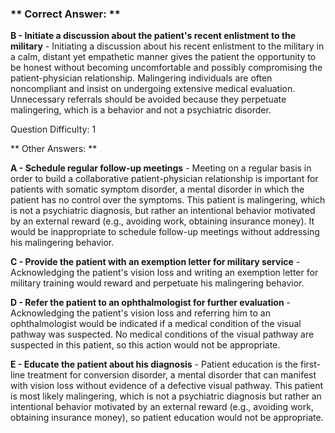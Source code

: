 ### ** Correct Answer: **

**B - Initiate a discussion about the patient's recent enlistment to the military** - Initiating a discussion about his recent enlistment to the military in a calm, distant yet empathetic manner gives the patient the opportunity to be honest without becoming uncomfortable and possibly compromising the patient-physician relationship. Malingering individuals are often noncompliant and insist on undergoing extensive medical evaluation. Unnecessary referrals should be avoided because they perpetuate malingering, which is a behavior and not a psychiatric disorder.

Question Difficulty: 1

** Other Answers: **

**A - Schedule regular follow-up meetings** - Meeting on a regular basis in order to build a collaborative patient-physician relationship is important for patients with somatic symptom disorder, a mental disorder in which the patient has no control over the symptoms. This patient is malingering, which is not a psychiatric diagnosis, but rather an intentional behavior motivated by an external reward (e.g., avoiding work, obtaining insurance money). It would be inappropriate to schedule follow-up meetings without addressing his malingering behavior.

**C - Provide the patient with an exemption letter for military service** - Acknowledging the patient's vision loss and writing an exemption letter for military training would reward and perpetuate his malingering behavior.

**D - Refer the patient to an ophthalmologist for further evaluation** - Acknowledging the patient's vision loss and referring him to an ophthalmologist would be indicated if a medical condition of the visual pathway was suspected. No medical conditions of the visual pathway are suspected in this patient, so this action would not be appropriate.

**E - Educate the patient about his diagnosis** - Patient education is the first-line treatment for conversion disorder, a mental disorder that can manifest with vision loss without evidence of a defective visual pathway. This patient is most likely malingering, which is not a psychiatric diagnosis but rather an intentional behavior motivated by an external reward (e.g., avoiding work, obtaining insurance money), so patient education would not be appropriate.

